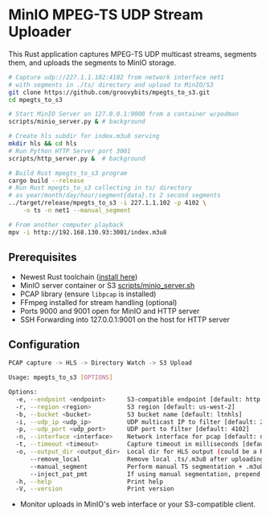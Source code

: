 # MinIO MPEG-TS UDP Stream Uploader

This Rust application captures MPEG-TS UDP multicast streams, segments them, and uploads the segments to MinIO storage.

```bash
# Capture udp://227.1.1.102:4102 from network interface net1 
# with segments in ./ts/ directory and upload to MinIO/S3
git clone https://github.com/groovybits/mpegts_to_s3.git
cd mpegts_to_s3

# Start MinIO Server on 127.0.0.1:9000 from a container w/podman
scripts/minio_server.py & # background

# Create hls subdir for index.m3u8 serving
mkdir hls && cd hls 
# Run Python HTTP Server port 3001
scripts/http_server.py &  # background

# Build Rust mpegts_to_s3 program
cargo build --release
# Run Rust mpegts_to_s3 collecting in ts/ directory
# as year/month/day/hour/segment{data}.ts 2 second segments
../target/release/mpegts_to_s3 -i 227.1.1.102 -p 4102 \
    -o ts -n net1 --manual_segment

# From another computer playback
mpv -i http://192.168.130.93:3001/index.m3u8 
```

## Prerequisites

- Newest Rust toolchain ([install here](https://rustup.rs/))
- MinIO server container or S3 [scripts/minio_server.sh](scripts/minio_server.sh)
- PCAP library (ensure `libpcap` is installed)
- FFmpeg installed for stream handling (optional)
- Ports 9000 and 9001 open for MinIO and HTTP server
- SSH Forwarding into 127.0.0.1:9001 on the host for HTTP server

## Configuration

```bash
PCAP capture -> HLS -> Directory Watch -> S3 Upload

Usage: mpegts_to_s3 [OPTIONS]

Options:
  -e, --endpoint <endpoint>      S3-compatible endpoint [default: http://127.0.0.1:9000]
  -r, --region <region>          S3 region [default: us-west-2]
  -b, --bucket <bucket>          S3 bucket name [default: ltnhls]
  -i, --udp_ip <udp_ip>          UDP multicast IP to filter [default: 227.1.1.102]
  -p, --udp_port <udp_port>      UDP port to filter [default: 4102]
  -n, --interface <interface>    Network interface for pcap [default: net1]
  -t, --timeout <timeout>        Capture timeout in milliseconds [default: 1000]
  -o, --output_dir <output_dir>  Local dir for HLS output (could be a RAM disk) [default: hls]
      --remove_local             Remove local .ts/.m3u8 after uploading to S3?
      --manual_segment           Perform manual TS segmentation + .m3u8 generation (no FFmpeg).
      --inject_pat_pmt           If using manual segmentation, prepend the latest PAT & PMT to each segment.
  -h, --help                     Print help
  -V, --version                  Print version
```

- Monitor uploads in MinIO's web interface or your S3-compatible client.
